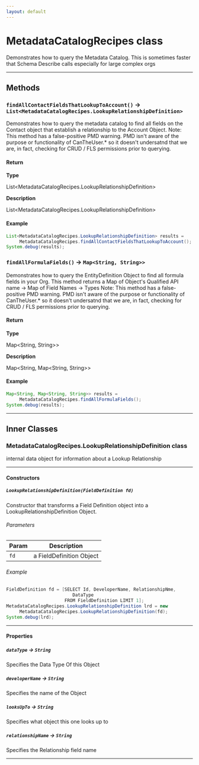 ```yaml
---
layout: default
---
```

# MetadataCatalogRecipes class

Demonstrates how to query the Metadata Catalog. This is sometimes faster that Schema Describe calls especially for large complex orgs

---
## Methods
### `findAllContactFieldsThatLookupToAccount()` → `List<MetadataCatalogRecipes.LookupRelationshipDefinition>`

Demonstrates how to query the metadata catalog to find all fields on the Contact object that establish a relationship to the Account Object. Note: This method has a false-positive PMD warning. PMD isn&apos;t aware of the purpose or functionality of CanTheUser.* so it doesn&apos;t undersatnd that we are, in fact, checking for CRUD / FLS permissions prior to querying.

#### Return

**Type**

List&lt;MetadataCatalogRecipes.LookupRelationshipDefinition&gt;

**Description**

List&lt;MetadataCatalogRecipes.LookupRelationshipDefinition&gt;

#### Example
```java
List<MetadataCatalogRecipes.LookupRelationshipDefinition> results =
     MetadataCatalogRecipes.findAllContactFieldsThatLookupToAccount();
System.debug(results);
```

### `findAllFormulaFields()` → `Map<String, String>>`

Demonstrates how to query the EntityDefinition Object to find all formula fields in your Org. This method returns a Map of Object&apos;s Qualified API name -&gt; Map of Field Names -&gt; Types Note: This method has a false-positive PMD warning. PMD isn&apos;t aware of the purpose or functionality of CanTheUser.* so it doesn&apos;t undersatnd that we are, in fact, checking for CRUD / FLS permissions prior to querying.

#### Return

**Type**

Map&lt;String, String&gt;&gt;

**Description**

Map&lt;String, Map&lt;String, String&gt;&gt;

#### Example
```java
Map<String, Map<String, String>> results =
     MetadataCatalogRecipes.findAllFormulaFields();
System.debug(results);
```

---
## Inner Classes

### MetadataCatalogRecipes.LookupRelationshipDefinition class

internal data object for information about a Lookup Relationship

---
#### Constructors
##### `LookupRelationshipDefinition(FieldDefinition fd)`

Constructor that transforms a Field Definition object into a LookupRelationshipDefinition Object.
###### Parameters
|Param|Description|
|-----|-----------|
|`fd` |  a FieldDefinition Object |

###### Example
```java
FieldDefinition fd = [SELECT Id, DeveloperName, RelationshipNme,
                         DataType
                      FROM FieldDefinition LIMIT 1];
MetadataCatalogRecipes.LookupRelationshipDefinition lrd = new
     MetadataCatalogRecipes.LookupRelationshipDefinition(fd);
System.debug(lrd);
```

---
#### Properties

##### `dataType` → `String`

Specifies the Data Type Of this Object

##### `developerName` → `String`

Specifies the name of the Object

##### `looksUpTo` → `String`

Specifies what object this one looks up to

##### `relationshipName` → `String`

Specifies the Relationship field name

---
